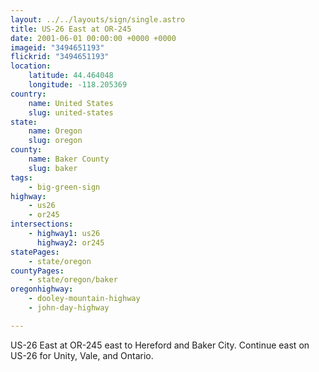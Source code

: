 ```yaml
---
layout: ../../layouts/sign/single.astro
title: US-26 East at OR-245
date: 2001-06-01 00:00:00 +0000 +0000
imageid: "3494651193"
flickrid: "3494651193"
location:
    latitude: 44.464048
    longitude: -118.205369
country:
    name: United States
    slug: united-states
state:
    name: Oregon
    slug: oregon
county:
    name: Baker County
    slug: baker
tags:
    - big-green-sign
highway:
    - us26
    - or245
intersections:
    - highway1: us26
      highway2: or245
statePages:
    - state/oregon
countyPages:
    - state/oregon/baker
oregonhighway:
    - dooley-mountain-highway
    - john-day-highway

---
```

US-26 East at OR-245 east to Hereford and Baker City.  Continue east on US-26 for Unity, Vale, and Ontario.
